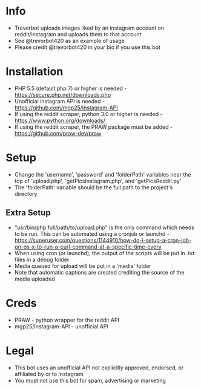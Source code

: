 
# Info
- Trevorbot uploads images liked by an instagram account on reddit/instagram and uploads them to that account
- See @trevorbot420 as an example of usage
- Please credit @trevorbot420 in your bio if you use this bot

# Installation
- PHP 5.5 (default php 7) or higher is needed - https://secure.php.net/downloads.php
- Unofficial instagram API is needed - https://github.com/mgp25/Instagram-API
- If using the reddit scraper, python 3.0 or higher is needed - https://www.python.org/downloads/
- If using the reddit scraper, the PRAW package must be added - https://github.com/praw-dev/praw

# Setup
- Change the 'username', 'password' and 'folderPath' variables near the top of 'upload.php', 'getPicsInstagram.php', and 'getPicsReddit.py'
- The 'folderPath' variable should be the full path to the project's directory
## Extra Setup
- "usr/bin/php full/path/to/upload.php" is the only command which needs to be run. This can be automated using a cronjob or launchd - https://superuser.com/questions/1144910/how-do-i-setup-a-cron-job-on-os-x-to-run-a-curl-command-at-a-specific-time-every
- When using cron (or launchd), the output of the scripts will be put in .txt files in a debug folder
- Media queued for upload will be put in a 'media' folder
- Note that automatic captions are created crediting the source of the media uploaded

# Creds
- PRAW - python wrapper for the reddit API
- mgp25/Instagram-API - unofficial API

# Legal
- This bot uses an unofficial API not explicitly approved, endorsed, or affiliated by or to Instagram
- You must not use this bot for spam, advertising or marketing
